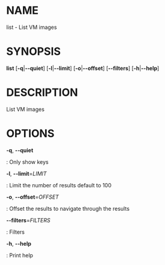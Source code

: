 # NAME

list - List VM images

# SYNOPSIS

**list** \[**-q**\|**\--quiet**\] \[**-l**\|**\--limit**\]
\[**-o**\|**\--offset**\] \[**\--filters**\] \[**-h**\|**\--help**\]

# DESCRIPTION

List VM images

# OPTIONS

**-q**, **\--quiet**

:   Only show keys

**-l**, **\--limit**=*LIMIT*

:   Limit the number of results default to 100

**-o**, **\--offset**=*OFFSET*

:   Offset the results to navigate through the results

**\--filters**=*FILTERS*

:   Filters

**-h**, **\--help**

:   Print help
